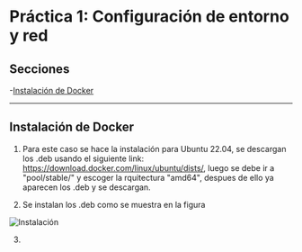 # Práctica 1: Configuración de entorno y red

## Secciones
-[Instalación de Docker](#instalació-de-docker)


---

## Instalación  de Docker

1. Para este caso se hace la instalación para Ubuntu 22.04, se descargan los .deb usando el siguiente link: https://download.docker.com/linux/ubuntu/dists/, luego se debe ir a "pool/stable/" y escoger la rquitectura "amd64", despues de ello ya aparecen los .deb y se descargan.
   
2. Se instalan los .deb como se muestra en la figura 

![Instalación](http://github.com/StivenMolina99/Practicas-SWoT/blob/main/Practica_01/Image/Instalaci%C3%B3n_docker/1.png)

3. 